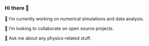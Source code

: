 ### Hi there 👋

🔭 I’m currently working on numerical simulations and data analysis.

👯 I’m looking to collaborate on open source projects.

💬 Ask me about any physics-related stuff.

<!--
**Dieg0Maciel/Dieg0Maciel** is a ✨ _special_ ✨ repository because its `README.md` (this file) appears on your GitHub profile.

Here are some ideas to get you started:

- 🔭 I’m currently working on ...
- 🌱 I’m currently learning ...
- 👯 I’m looking to collaborate on ...
- 🤔 I’m looking for help with ...
- 💬 Ask me about ...
- 📫 How to reach me: ...
- 😄 Pronouns: ...
- ⚡ Fun fact: ...
-->
